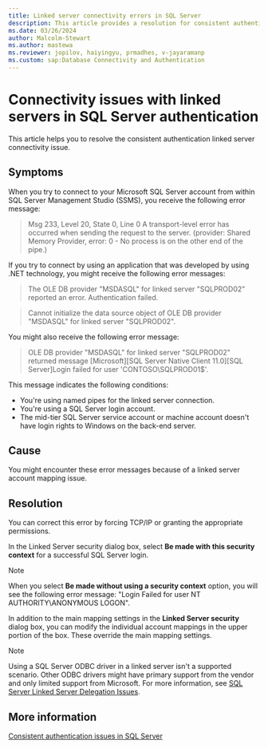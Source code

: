 ```yaml
---
title: Linked server connectivity errors in SQL Server
description: This article provides a resolution for consistent authentication errors that are related to linked server connectivity in SQL Server.
ms.date: 03/26/2024
author: Malcolm-Stewart
ms.author: mastewa
ms.reviewer: jopilov, haiyingyu, prmadhes, v-jayaramanp
ms.custom: sap:Database Connectivity and Authentication
---
```


# Connectivity issues with linked servers in SQL Server authentication

This article helps you to resolve the consistent authentication linked server connectivity issue.

## Symptoms

When you try to connect to your Microsoft SQL Server account from within SQL Server Management Studio (SSMS), you receive the following error message:

> Msg 233, Level 20, State 0, Line 0
> A transport-level error has occurred when sending the request to the server. (provider: Shared Memory Provider, error: 0 - No process is on the other end of the pipe.)

If you try to connect by using an application that was developed by using .NET technology, you might receive the following error messages:

> The OLE DB provider "MSDASQL" for linked server "SQLPROD02" reported an error. Authentication failed.

> Cannot initialize the data source object of OLE DB provider "MSDASQL" for linked server "SQLPROD02".

You might also receive the following error message:

> OLE DB provider "MSDASQL" for linked server "SQLPROD02" returned message [Microsoft][SQL Server Native Client 11.0][SQL Server]Login failed for user 'CONTOSO\SQLPROD01$'.

This message indicates the following conditions:

- You're using named pipes for the linked server connection.
- You're using a SQL Server login account.
- The mid-tier SQL Server service account or machine account doesn't have login rights to Windows on the back-end server.

## Cause

You might encounter these error messages because of a linked server account mapping issue.

## Resolution

You can correct this error by forcing TCP/IP or granting the appropriate permissions.

In the Linked Server security dialog box, select **Be made with this security context** for a successful SQL Server login.

> [!NOTE]
> When you select **Be made without using a security context** option, you will see the following error message: "Login Failed for user NT AUTHORITY\ANONYMOUS LOGON".

In addition to the main mapping settings in the **Linked Server security** dialog box, you can modify the individual account mappings in the upper portion of the box. These override the main mapping settings.

> [!NOTE]
> Using a SQL Server ODBC driver in a linked server isn't a supported scenario. Other ODBC drivers might have primary support from the vendor and only limited support from Microsoft. For more information, see [SQL Server Linked Server Delegation Issues](https://github.com/microsoft/CSS_SQL_Networking_Tools/wiki/0650-SQL-Server-Linked-Server-Delegation-Issues).

## More information

[Consistent authentication issues in SQL Server](consistent-authentication-connectivity-issues.md)

